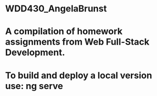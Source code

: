 # WDD430_AngelaBrunst
# A compilation of homework assignments from Web Full-Stack Development.

# To build and deploy a local version use: ng serve 
